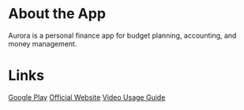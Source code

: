 # About the App
Aurora is a personal finance app for budget planning, accounting, and money management.
# Links
[Google Play](https://play.google.com/store/apps/details?id=tech.aurorafin.aurora)
[Official Website](https://aurorafin.tech/)
[Video Usage Guide](https://www.youtube.com/channel/UCv7HSAvYgXRpNxzhkIGejzw/playlists)
